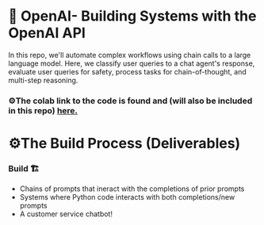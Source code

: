 # 🤖 OpenAI- Building Systems with the OpenAI API

In this repo, we'll automate complex workflows using chain calls to a large language model. Here, we classify user queries to a chat agent's response, evaluate user queries for safety, process tasks for chain-of-thought, and multi-step reasoning. 

### ⚙️The colab link to the code is found and (will also be included in this repo) [here.](https://colab.research.google.com/drive/1aS8xvdBAEDY0SA-5bnkgTd7cZSI5LVwe?usp=sharing)

# ⚙️The Build Process (Deliverables)

### Build 🏗️
* Chains of prompts that ineract with the completions of prior prompts
* Systems where Python code interacts with both completions/new prompts
* A customer service chatbot! 
